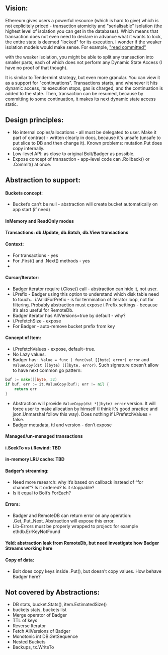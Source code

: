## Vision: 

Ethereum gives users a powerful resource (which is hard to give) which is not explicitely priced - 
transaction atomicity and "serialisable" isolation (the highest level of isolation you can get in the databases). 
Which means that transaction does not even need to declare in advance what it wants to lock, the entire 
state is deemed "locked" for its execution. I wonder if the weaker isolation models would make sense. 
For example, ["read committed"](https://en.wikipedia.org/wiki/Isolation_(database_systems)#Read_committed)

with the weaker isolation, you might be able to split any transaction into smaller parts, each of which 
does not perform any Dynamic State Access (I have no proof of that though).

It is similar to Tendermint strategy, but even more granular. You can view it as a support for "continuations". 
Transactions starts, and whenever it hits dynamic access, its execution stops, gas is charged, and the continuation 
is added to the state. Then, transaction can be resumed, because by committing to some continuation, it makes its 
next dynamic state access static.

## Design principles:
- No internal copies/allocations - all must be delegated to user. 
Make it part of contract - written clearly in docs, because it's unsafe (unsafe to put slice to DB and then change it). 
Known problems: mutation.Put does copy internally. 
- Low-level API: as close to original Bolt/Badger as possible.
- Expose concept of transaction - app-level code can .Rollback() or .Commit() at once. 
  


## Abstraction to support: 

#### Buckets concept:
- Bucket’s can’t be null - abstraction will create bucket automatically on app start (if need)

#### InMemory and ReadOnly modes 

#### Transactions: db.Update, db.Batch, db.View transactions

#### Context:
- For transactions - yes
- For .First() and .Next() methods - yes
- 

#### Cursor/Iterator: 
- Badger iterator require i.Close() call - abstraction can hide it, not user. 
- i.Prefix - Badger using this option to understand which disk table need to touch… i.ValidForPrefix - is for 
termination of iterator loop, not for filtering. Probably abstraction must expose i.Prefix settings - because it’s 
also useful for RemoteDb. 
- Badger iterator has AllVersions=true by default - why?
- i.PrefetchSize - expose
- For Badger - auto-remove bucket prefix from key

#### Concept of Item:
- i.PrefetchValues - expose, default=true. 
- No Lazy values. 
- Badger has: `.Value = func ( func(val []byte) error) error` and `ValueCopy(dst []byte) ([]byte, error)`. Such 
signature doesn't allow to have next common go pattern: 
```go
buf := make([]byte, 32)
if buf, err := it.ValueCopy(buf); err != nil {
    return err
}
```
- Abstraction will provide `ValueCopy(dst *[]byte) error` version. 
It will force user to make allocation by himself (I think it's good practice and json.Unmarshal follow this way). 
Does nothing if i.PrefetchValues = false.
- Badger metadata, ttl and version - don’t expose

#### Managed/un-managed transactions  
#### i.SeekTo vs i.Rewind: TBD
#### in-memory LRU cache: TBD
#### Badger’s streaming:
-  Need more research: why it’s based on callback instead of  “for channel”? Is it ordered? Is it stoppable? 
- Is it equal to Bolt’s ForEach?
#### Errors:
- Badger and RemoteDB can return error on any operation: .Get,.Put,.Next. Abstraction will expose this error. 
-  Lib-Errors must be properly wrapped to project: for example ethdb.ErrKeyNotFound
#### Yeld: abstraction leak from RemoteDb, but need investigate how Badger Streams working here

#### Copy of data: 
- Bolt does copy keys inside .Put(), but doesn't copy values. How behave Badger here? 

## Not covered by Abstractions:
- DB stats, bucket.Stats(), item.EstimatedSize()
- buckets stats, buckets list
- Merge operator of Badger 
- TTL of keys
- Reverse Iterator
- Fetch AllVersions of Badger
- Monotonic int DB.GetSequence 
- Nested Buckets
- Backups, tx.WriteTo